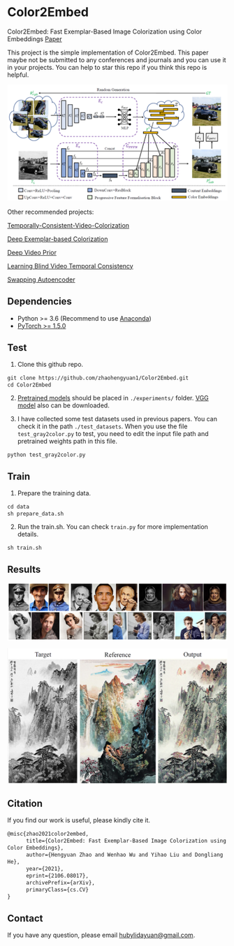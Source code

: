 # Color2Embed
Color2Embed: Fast Exemplar-Based Image Colorization using Color Embeddings [Paper](https://arxiv.org/abs/2106.08017)

This project is the simple implementation of Color2Embed. This paper maybe not be submitted to any conferences and journals and you can use it in your projects. You can help to star this repo if you think this repo is helpful.

<p align="left">
  <img src="./misc/fig1.png">
</p>

Other recommended projects:

[Temporally-Consistent-Video-Colorization](https://github.com/lyh-18/TCVC-Temporally-Consistent-Video-Colorization)

[Deep Exemplar-based Colorization](https://github.com/msracver/Deep-Exemplar-based-Colorization)

[Deep Video Prior](https://github.com/ChenyangLEI/deep-video-prior)

[Learning Blind Video Temporal Consistency](https://github.com/phoenix104104/fast_blind_video_consistency)

[Swapping Autoencoder](https://github.com/taesungp/swapping-autoencoder-pytorch)

## Dependencies

- Python >= 3.6 (Recommend to use [Anaconda](https://www.anaconda.com/download/#linux))
- [PyTorch >= 1.5.0](https://pytorch.org/)

## Test
1. Clone this github repo. 
```
git clone https://github.com/zhaohengyuan1/Color2Embed.git
cd Color2Embed
```

2. [Pretrained models](https://drive.google.com/file/d/15qgn3aSzviBE4tW6PaCx4c_syiKMBVir/view?usp=sharing) should be placed in `./experiments/` folder. [VGG model](https://drive.google.com/file/d/1eMiUDeO_YGOu3RfyQKeAkKR5rgvH5a3d/view?usp=sharing) also can be downloaded.

3. I have collected some test datasets used in previous papers. You can check it in the path `./test_datasets`. When you use the file `test_gray2color.py` to test, you need to edit the input file path and pretrained weights path in this file.

```
python test_gray2color.py
```

## Train

1. Prepare the training data.

```
cd data
sh prepare_data.sh
```

2. Run the train.sh. You can check `train.py` for more implementation details.

```
sh train.sh
```



## Results

<p align="left">
  <img  src="./misc/fig3.png">
</p>

<p align="left">
  <img src="./misc/fig4.png">
</p>

## Citation
If you find our work is useful, please kindly cite it.
```
@misc{zhao2021color2embed,
      title={Color2Embed: Fast Exemplar-Based Image Colorization using Color Embeddings}, 
      author={Hengyuan Zhao and Wenhao Wu and Yihao Liu and Dongliang He},
      year={2021},
      eprint={2106.08017},
      archivePrefix={arXiv},
      primaryClass={cs.CV}
}
```

## Contact
If you have any question, please email hubylidayuan@gmail.com.
